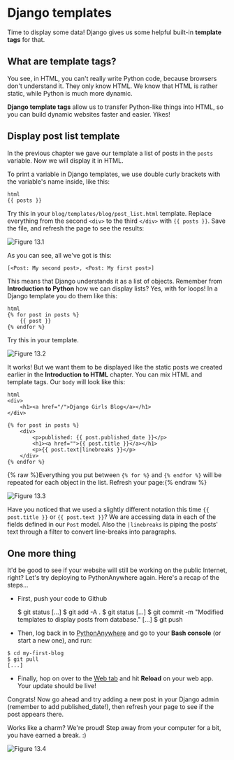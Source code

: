 # Django templates

Time to display some data! Django gives us some helpful built-in **template tags** for that.

## What are template tags?

You see, in HTML, you can't really write Python code, because browsers don't understand it. They only know HTML. We know that HTML is rather static, while Python is much more dynamic.

**Django template tags** allow us to transfer Python-like things into HTML, so you can build dynamic websites faster and easier. Yikes!

## Display post list template

In the previous chapter we gave our template a list of posts in the `posts` variable. Now we will display it in HTML.

To print a variable in Django templates, we use double curly brackets with the variable's name inside, like this:

    html
    {{ posts }}
    

Try this in your `blog/templates/blog/post_list.html` template. Replace everything from the second `<div>` to the third `</div>` with `{{ posts }}`. Save the file, and refresh the page to see the results:

![Figure 13.1][1]

 [1]: images/step1.png

As you can see, all we've got is this:

    [<Post: My second post>, <Post: My first post>]
    

This means that Django understands it as a list of objects. Remember from **Introduction to Python** how we can display lists? Yes, with for loops! In a Django template you do them like this:

    html
    {% for post in posts %}
        {{ post }}
    {% endfor %}
    

Try this in your template.

![Figure 13.2][2]

 [2]: images/step2.png

It works! But we want them to be displayed like the static posts we created earlier in the **Introduction to HTML** chapter. You can mix HTML and template tags. Our `body` will look like this:

    html
    <div>
        <h1><a href="/">Django Girls Blog</a></h1>
    </div>
    
    {% for post in posts %}
        <div>
            <p>published: {{ post.published_date }}</p>
            <h1><a href="">{{ post.title }}</a></h1>
            <p>{{ post.text|linebreaks }}</p>
        </div>
    {% endfor %}
    

{% raw %}Everything you put between `{% for %}` and `{% endfor %}` will be repeated for each object in the list. Refresh your page:{% endraw %}

![Figure 13.3][3]

 [3]: images/step3.png

Have you noticed that we used a slightly different notation this time `{{ post.title }}` or `{{ post.text }}`? We are accessing data in each of the fields defined in our `Post` model. Also the `|linebreaks` is piping the posts' text through a filter to convert line-breaks into paragraphs.

## One more thing

It'd be good to see if your website will still be working on the public Internet, right? Let's try deploying to PythonAnywhere again. Here's a recap of the steps...

*   First, push your code to Github

    $ git status
    [...]
    $ git add -A .
    $ git status
    [...]
    $ git commit -m "Modified templates to display posts from database."
    [...]
    $ git push
    

*   Then, log back in to [PythonAnywhere][4] and go to your **Bash console** (or start a new one), and run:

 [4]: https://www.pythonanywhere.com/consoles/

    $ cd my-first-blog
    $ git pull
    [...]
    

*   Finally, hop on over to the [Web tab][5] and hit **Reload** on your web app. Your update should be live!

 [5]: https://www.pythonanywhere.com/web_app_setup/

Congrats! Now go ahead and try adding a new post in your Django admin (remember to add published_date!), then refresh your page to see if the post appears there.

Works like a charm? We're proud! Step away from your computer for a bit, you have earned a break. :)

![Figure 13.4][6]

 [6]: images/donut.png